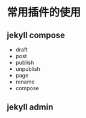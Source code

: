 # 常用插件的使用

## jekyll compose

- draft
- post
- publish
- unpublish
- page
- rename
- compose

## jekyll admin
